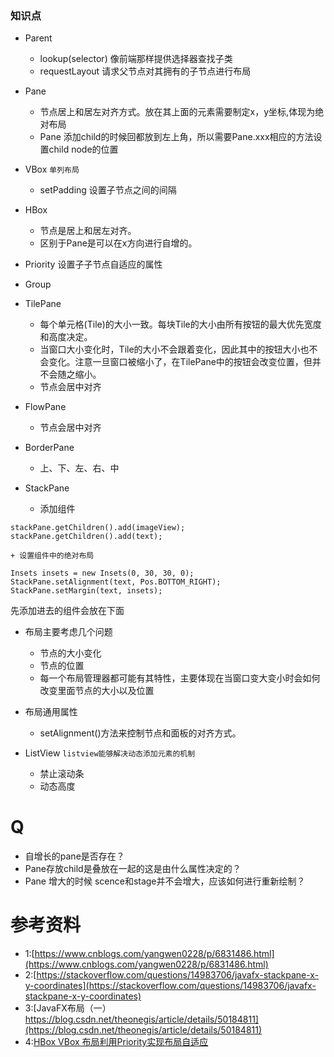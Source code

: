 ### 知识点
+ Parent
    + lookup(selector) 像前端那样提供选择器查找子类
    + requestLayout 请求父节点对其拥有的子节点进行布局
+ Pane
    + 节点居上和居左对齐方式。放在其上面的元素需要制定x，y坐标,体现为绝对布局
    + Pane 添加child的时候回都放到左上角，所以需要Pane.xxx相应的方法设置child node的位置
   
+ VBox `单列布局`
   + setPadding 设置子节点之间的间隔
    
+ HBox
   + 节点是居上和居左对齐。
   + 区别于Pane是可以在x方向进行自增的。
   
+ Priority 设置子子节点自适应的属性
+ Group
+ TilePane
   + 每个单元格(Tile)的大小一致。每块Tile的大小由所有按钮的最大优先宽度和高度决定。
   + 当窗口大小变化时，Tile的大小不会跟着变化，因此其中的按钮大小也不会变化。注意一旦窗口被缩小了，在TilePane中的按钮会改变位置，但并不会随之缩小。
   + 节点会居中对齐

+ FlowPane
   + 节点会居中对齐

+ BorderPane
   + 上、下、左、右、中

+ StackPane
    + 添加组件
```
stackPane.getChildren().add(imageView);
stackPane.getChildren().add(text);
```
    
    + 设置组件中的绝对布局
    
```
Insets insets = new Insets(0, 30, 30, 0);
StackPane.setAlignment(text, Pos.BOTTOM_RIGHT);
StackPane.setMargin(text, insets);
```
先添加进去的组件会放在下面
   
+ 布局主要考虑几个问题
    + 节点的大小变化
    + 节点的位置
    + 每一个布局管理器都可能有其特性，主要体现在当窗口变大变小时会如何改变里面节点的大小以及位置


+ 布局通用属性
   + setAlignment()方法来控制节点和面板的对齐方式。


   
+ ListView `listview能够解决动态添加元素的机制`
    + 禁止滚动条
    + 动态高度
    
# Q
+ 自增长的pane是否存在？
+ Pane存放child是叠放在一起的这是由什么属性决定的？
+ Pane 增大的时候 scence和stage并不会增大，应该如何进行重新绘制？

# 参考资料
+ 1:[https://www.cnblogs.com/yangwen0228/p/6831486.html](https://www.cnblogs.com/yangwen0228/p/6831486.html)
+ 2:[https://stackoverflow.com/questions/14983706/javafx-stackpane-x-y-coordinates](https://stackoverflow.com/questions/14983706/javafx-stackpane-x-y-coordinates)
+ 3:[JavaFX布局（一） https://blog.csdn.net/theonegis/article/details/50184811](https://blog.csdn.net/theonegis/article/details/50184811)
+ 4:[HBox VBox 布局利用Priority实现布局自适应](https://blog.csdn.net/cdc_csdn/article/details/80710001)
      
	